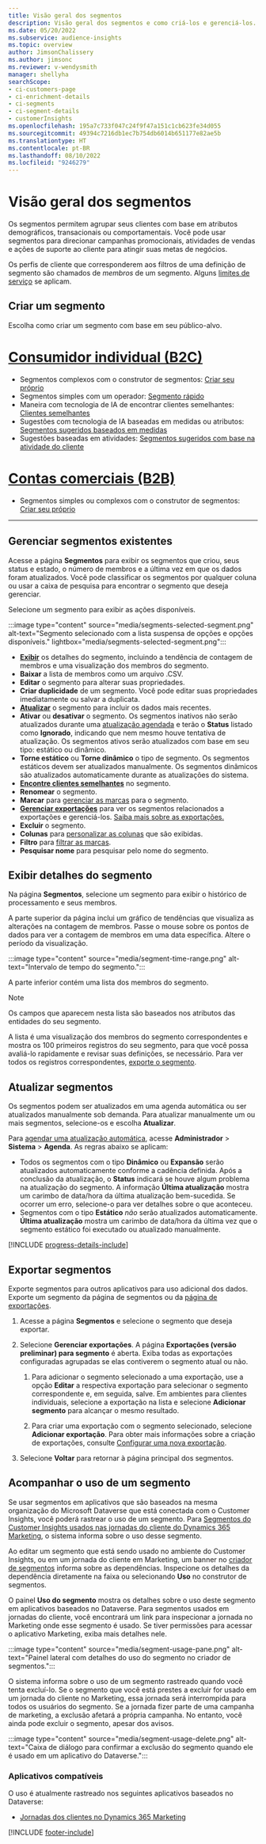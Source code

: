 ```yaml
---
title: Visão geral dos segmentos
description: Visão geral dos segmentos e como criá-los e gerenciá-los.
ms.date: 05/20/2022
ms.subservice: audience-insights
ms.topic: overview
author: JimsonChalissery
ms.author: jimsonc
ms.reviewer: v-wendysmith
manager: shellyha
searchScope:
- ci-customers-page
- ci-enrichment-details
- ci-segments
- ci-segment-details
- customerInsights
ms.openlocfilehash: 195a7c733f047c24f9f47a151c1cb623fe34d055
ms.sourcegitcommit: 49394c7216db1ec7b754db6014b651177e82ae5b
ms.translationtype: HT
ms.contentlocale: pt-BR
ms.lasthandoff: 08/10/2022
ms.locfileid: "9246279"
---
```

# <a name="segments-overview"></a>Visão geral dos segmentos

Os segmentos permitem agrupar seus clientes com base em atributos demográficos, transacionais ou comportamentais. Você pode usar segmentos para direcionar campanhas promocionais, atividades de vendas e ações de suporte ao cliente para atingir suas metas de negócios.

Os perfis de cliente que corresponderem aos filtros de uma definição de segmento são chamados de *membros* de um segmento. Alguns [limites de serviço](/dynamics365/customer-insights/service-limits) se aplicam.

## <a name="create-a-segment"></a>Criar um segmento

Escolha como criar um segmento com base em seu público-alvo.

# <a name="individual-consumers-b-to-c"></a>[Consumidor individual (B2C)](#tab/b2c)

- Segmentos complexos com o construtor de segmentos: [Criar seu próprio](segment-builder.md)
- Segmentos simples com um operador: [Segmento rápido](segment-quick.md)
- Maneira com tecnologia de IA de encontrar clientes semelhantes: [Clientes semelhantes](find-similar-customer-segments.md)
- Sugestões com tecnologia de IA baseadas em medidas ou atributos: [Segmentos sugeridos baseados em medidas](suggested-segments.md)
- Sugestões baseadas em atividades: [Segmentos sugeridos com base na atividade do cliente](suggested-segments-activity.md)

# <a name="business-accounts-b-to-b"></a>[Contas comerciais (B2B)](#tab/b2b)

- Segmentos simples ou complexos com o construtor de segmentos: [Criar seu próprio](segment-builder.md)

---

## <a name="manage-existing-segments"></a>Gerenciar segmentos existentes

Acesse a página **Segmentos** para exibir os segmentos que criou, seus status e estado, o número de membros e a última vez em que os dados foram atualizados. Você pode classificar os segmentos por qualquer coluna ou usar a caixa de pesquisa para encontrar o segmento que deseja gerenciar.

Selecione um segmento para exibir as ações disponíveis.

:::image type="content" source="media/segments-selected-segment.png" alt-text="Segmento selecionado com a lista suspensa de opções e opções disponíveis." lightbox="media/segments-selected-segment.png":::

- [**Exibir**](#view-segment-details) os detalhes do segmento, incluindo a tendência de contagem de membros e uma visualização dos membros do segmento.
- **Baixar** a lista de membros como um arquivo .CSV.
- **Editar** o segmento para alterar suas propriedades.
- **Criar duplicidade** de um segmento. Você pode editar suas propriedades imediatamente ou salvar a duplicata.
- [**Atualizar**](#refresh-segments) o segmento para incluir os dados mais recentes.
- **Ativar** ou **desativar** o segmento. Os segmentos inativos não serão atualizados durante uma [atualização agendada](schedule-refresh.md) e terão o **Status** listado como **Ignorado**, indicando que nem mesmo houve tentativa de atualização. Os segmentos ativos serão atualizados com base em seu tipo: estático ou dinâmico.
- **Torne estático** ou **Torne dinâmico** o tipo de segmento. Os segmentos estáticos devem ser atualizados manualmente. Os segmentos dinâmicos são atualizados automaticamente durante as atualizações do sistema.
- [**Encontre clientes semelhantes**](find-similar-customer-segments.md) no segmento.
- **Renomear** o segmento.
- **Marcar** para [gerenciar as marcas](work-with-tags-columns.md#manage-tags) para o segmento.
- [**Gerenciar exportações**](#export-segments) para ver os segmentos relacionados a exportações e gerenciá-los. [Saiba mais sobre as exportações.](export-destinations.md)
- **Excluir** o segmento.
- **Colunas** para [personalizar as colunas](work-with-tags-columns.md#customize-columns) que são exibidas.
- **Filtro** para [filtrar as marcas](work-with-tags-columns.md#filter-on-tags).
- **Pesquisar nome** para pesquisar pelo nome do segmento.

## <a name="view-segment-details"></a>Exibir detalhes do segmento

Na página **Segmentos**, selecione um segmento para exibir o histórico de processamento e seus membros.

A parte superior da página inclui um gráfico de tendências que visualiza as alterações na contagem de membros. Passe o mouse sobre os pontos de dados para ver a contagem de membros em uma data específica. Altere o período da visualização.

:::image type="content" source="media/segment-time-range.png" alt-text="Intervalo de tempo do segmento.":::

A parte inferior contém uma lista dos membros do segmento.

> [!NOTE]
> Os campos que aparecem nesta lista são baseados nos atributos das entidades do seu segmento.
>
>A lista é uma visualização dos membros do segmento correspondentes e mostra os 100 primeiros registros do seu segmento, para que você possa avaliá-lo rapidamente e revisar suas definições, se necessário. Para ver todos os registros correspondentes, [exporte o segmento](export-destinations.md).

## <a name="refresh-segments"></a>Atualizar segmentos

Os segmentos podem ser atualizados em uma agenda automática ou ser atualizados manualmente sob demanda. Para atualizar manualmente um ou mais segmentos, selecione-os e escolha **Atualizar**.

Para [agendar uma atualização automática](schedule-refresh.md), acesse **Administrador** > **Sistema** > **Agenda**. As regras abaixo se aplicam:

- Todos os segmentos com o tipo **Dinâmico** ou **Expansão** serão atualizados automaticamente conforme a cadência definida. Após a conclusão da atualização, o **Status** indicará se houve algum problema na atualização do segmento. A informação **Última atualização** mostra um carimbo de data/hora da última atualização bem-sucedida. Se ocorrer um erro, selecione-o para ver detalhes sobre o que aconteceu.
- Segmentos com o tipo **Estático** *não* serão atualizados automaticamente. **Última atualização** mostra um carimbo de data/hora da última vez que o segmento estático foi executado ou atualizado manualmente.

[!INCLUDE [progress-details-include](includes/progress-details-pane.md)]

## <a name="export-segments"></a>Exportar segmentos

Exporte segmentos para outros aplicativos para uso adicional dos dados. Exporte um segmento da página de segmentos ou da [página de exportações](export-destinations.md).

1. Acesse a página **Segmentos** e selecione o segmento que deseja exportar.

1. Selecione **Gerenciar exportações**. A página **Exportações (versão preliminar) para segmento** é aberta. Exiba todas as exportações configuradas agrupadas se elas contiverem o segmento atual ou não.

   1. Para adicionar o segmento selecionado a uma exportação, use a opção **Editar** a respectiva exportação para selecionar o segmento correspondente e, em seguida, salve. Em ambientes para clientes individuais, selecione a exportação na lista e selecione **Adicionar segmento** para alcançar o mesmo resultado.

   1. Para criar uma exportação com o segmento selecionado, selecione **Adicionar exportação**. Para obter mais informações sobre a criação de exportações, consulte [Configurar uma nova exportação](export-destinations.md#set-up-a-new-export).

1. Selecione **Voltar** para retornar à página principal dos segmentos.

## <a name="track-usage-of-a-segment"></a>Acompanhar o uso de um segmento

Se usar segmentos em aplicativos que são baseados na mesma organização do Microsoft Dataverse que está conectada com o Customer Insights, você poderá rastrear o uso de um segmento. Para [Segmentos do Customer Insights usados nas jornadas do cliente do Dynamics 365 Marketing](/dynamics365/marketing/real-time-marketing-ci-profile), o sistema informa sobre o uso desse segmento.

Ao editar um segmento que está sendo usado no ambiente do Customer Insights, ou em um jornada do cliente em Marketing, um banner no [criador de segmentos](segment-builder.md) informa sobre as dependências. Inspecione os detalhes da dependência diretamente na faixa ou selecionando **Uso** no construtor de segmentos.

O painel **Uso do segmento** mostra os detalhes sobre o uso deste segmento em aplicativos baseados no Dataverse. Para segmentos usados em jornadas do cliente, você encontrará um link para inspecionar a jornada no Marketing onde esse segmento é usado. Se tiver permissões para acessar o aplicativo Marketing, exiba mais detalhes nele.

:::image type="content" source="media/segment-usage-pane.png" alt-text="Painel lateral com detalhes do uso do segmento no criador de segmentos.":::

O sistema informa sobre o uso de um segmento rastreado quando você tenta excluí-lo. Se o segmento que você está prestes a excluir for usado em um jornada do cliente no Marketing, essa jornada será interrompida para todos os usuários do segmento. Se a jornada fizer parte de uma campanha de marketing, a exclusão afetará a própria campanha. No entanto, você ainda pode excluir o segmento, apesar dos avisos.

:::image type="content" source="media/segment-usage-delete.png" alt-text="Caixa de diálogo para confirmar a exclusão do segmento quando ele é usado em um aplicativo do Dataverse.":::

### <a name="supported-apps"></a>Aplicativos compatíveis

O uso é atualmente rastreado nos seguintes aplicativos baseados no Dataverse:

- [Jornadas dos clientes no Dynamics 365 Marketing](/dynamics365/marketing/real-time-marketing-ci-profile)

[!INCLUDE [footer-include](includes/footer-banner.md)]
